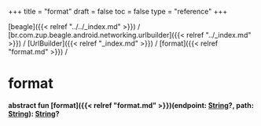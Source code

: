 +++
title = "format"
draft = false
toc = false
type = "reference"
+++

[beagle]({{< relref "../../_index.md" >}}) / [br.com.zup.beagle.android.networking.urlbuilder]({{< relref "../_index.md" >}}) / [UrlBuilder]({{< relref "_index.md" >}}) / [format]({{< relref "format.md" >}}) / 



# format  
  
<b><b>abstract fun [format]({{< relref "format.md" >}})(endpoint: [String](https://kotlinlang.org/api/latest/jvm/stdlib/kotlin/-string/index.html)?, path: [String](https://kotlinlang.org/api/latest/jvm/stdlib/kotlin/-string/index.html)): [String](https://kotlinlang.org/api/latest/jvm/stdlib/kotlin/-string/index.html)?</b></b>  



